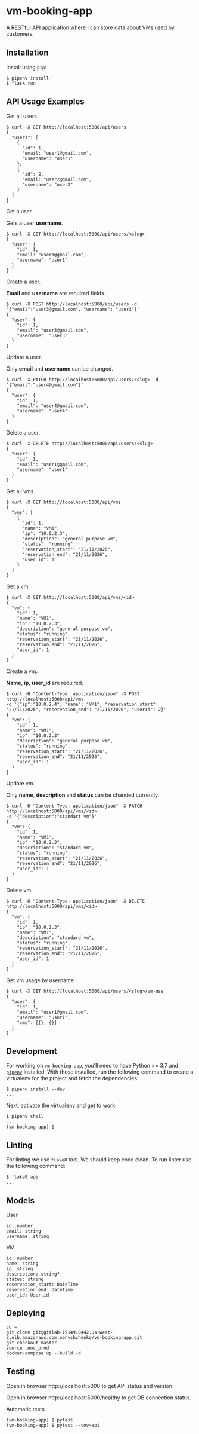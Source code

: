 # vm-booking-app

A RESTful API application where I can store data about VMs used by customers.

## Installation

Install using `pip`:

```
$ pipenv install
$ flask run
```

## API Usage Examples

Get all users.
```
$ curl -X GET http://localhost:5000/api/users
{
  "users": [
    {
      "id": 1,
      "email: "user1@gmail.com",
      "username": "user1"
    },
    {
      "id": 2,
      "email: "user2@gmail.com",
      "username": "user2"
    }
  ]
}
```

Get a user.

Gets a user **username**.

```
$ curl -X GET http://localhost:5000/api/users/<slug>
{
  "user": {
    "id": 1,
    "email: "user1@gmail.com",
    "username": "user1"
  }
}
```

Create a user.

**Email** and **username** are required fields.

```
$ curl -X POST http://localhost:5000/api/users -d '{"email":"user3@gmail.com", "username": "user3"}'
{
  "user": {
    "id": 1,
    "email": "user3@gmail.com",
    "username": "user3"
  }
}
```

Update a user.

Only **email** and **username** can be changed.

```
$ curl -X PATCH http://localhost:5000/api/users/<slug> -d '{"email":"user4@gmail.com"}'
{
  "user": {
    "id": 1,
    "email": "user4@gmail.com",
    "username": "user4"
  }
}
```

Delete a user.
```
$ curl -X DELETE http://localhost:5000/api/users/<slug>
{
  "user": {
    "id": 1,
    "email": "user1@gmail.com",
    "username": "user1"
  }
}
```


Get all vms.

```
$ curl -X GET http://localhost:5000/api/vms
{
  "vms": [
    {
      "id": 1,
      "name": "VM1",
      "ip": "10.0.2.3",
      "description": "general purpose vm",
      "status": "running",
      "reservation_start": "21/11/2026",
      "reservation_end": "21/11/2026",
      "user_id": 1
    }
  ]
}
```

Get a vm.

```
$ curl -X GET http://localhost:5000/api/vms/<id>
{
  "vm": {
    "id": 1,
    "name": "VM1",
    "ip": "10.0.2.3",
    "description": "general purpose vm",
    "status": "running",
    "reservation_start": "21/11/2026",
    "reservation_end": "21/11/2026",
    "user_id": 1
  }
}
```

Create a vm.

**Name**, **ip**, **user_id** are required. 

```
$ curl -H "Content-Type: application/json" -X POST http://localhost:5000/api/vms
-d '{"ip":"10.0.2.4", "name": "VM1", "reservation_start": "21/11/2026", "reservation_end": "21/11/2026", "userId": 2}'
{
  "vm": {
    "id": 1,
    "name": "VM1",
    "ip": "10.0.2.3"
    "description": "general purpose vm",
    "status": "running",
    "reservation_start": "21/11/2026",
    "reservation_end": "21/11/2026",
    "user_id": 1
  }
}
```

Update vm.

Only **name**, **description** and **status** can be chanded currently.

```
$ curl -H "Content-Type: application/json" -X PATCH http://localhost:5000/api/vms/<id>
-d '{"description":"standart vm"}'
{
  "vm": {
    "id": 1,
    "name": "VM1",
    "ip": "10.0.2.3",
    "description": "standard vm",
    "status": "running",
    "reservation_start": "21/11/2026",
    "reservation_end": "21/11/2026",
    "user_id": 1
  }
}
```

Delete vm.

```
$ curl -H "Content-Type: application/json" -X DELETE http://localhost:5000/api/vms/<id>
{
  "vm": {
    "id": 1,
    "ip": "10.0.2.3",
    "name": "VM1",
    "description": "standard vm",
    "status": "running",
    "reservation_start": "21/11/2026",
    "reservation_end": "21/11/2026",
    "user_id": 1
  }
}
```

Get vm usage by username

```
$ curl -X GET http://localhost:5000/api/users/<slug>/vm-use
{
  "user": {
    "id": 1,
    "email": "user1@gmail.com",
    "username": "user1",
    "vms": [{}, {}]
  }
}
```


## Development

For working on `vm-booking-app`, you'll need to have Python >= 3.7 and [`pipenv`][1] installed. With those installed, run the following command to create a virtualenv for the project and fetch the dependencies:

```
$ pipenv install --dev
...
```

Next, activate the virtualenv and get to work:

```
$ pipenv shell
...
(vm-booking-app) $
```

[1]: https://docs.pipenv.org/en/latest/

## Linting

For linting we use `flake8` tool. We should keep code clean. To run linter use the following command:

```
$ flake8 api
...
```

## Models

User
```
id: number
email: string
username: string
```

VM
```
id: number
name: string
ip: string
description: string?
status: string
reservation_start: DateTime
reservation_end: DateTime
user_id: User.id
```

## Deploying

```
cd ~
git clone git@gitlab-1914910442.us-west-2.elb.amazonaws.com:oonyshchenko/vm-booking-app.git
git checkout master
source .env_prod
docker-compose up --build -d
```

## Testing 

Open in browser http://localhost:5000 to get API status and version.

Open in browser http://localhost:5000/healthy to get DB connection status.

Automatic tests
```
(vm-booking-app) $ pytest
(vm-booking-app) $ pytest --cov=api   
```